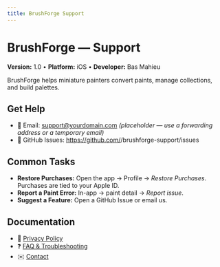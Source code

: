 ```yaml
---
title: BrushForge Support
---
```


# BrushForge — Support

**Version:** 1.0 • **Platform:** iOS • **Developer:** Bas Mahieu

BrushForge helps miniature painters convert paints, manage collections, and build palettes.

## Get Help
- 📧 Email: support@yourdomain.com *(placeholder — use a forwarding address or a temporary email)*
- 🐙 GitHub Issues: https://github.com/<your-username>/brushforge-support/issues

## Common Tasks
- **Restore Purchases:** Open the app → Profile → *Restore Purchases*. Purchases are tied to your Apple ID.
- **Report a Paint Error:** In-app → paint detail → *Report issue*.
- **Suggest a Feature:** Open a GitHub Issue or email us.

## Documentation
- 🔐 [Privacy Policy](./privacy.md)
- ❓ [FAQ & Troubleshooting](./faq.md)
- ✉️ [Contact](./contact.md)
